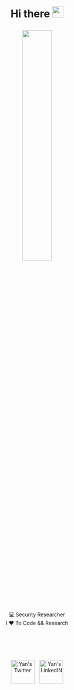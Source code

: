 <h1>
	<p align="center">Hi there <a href="#"><img style="margin-top:-13px" width="30px" src="https://img.icons8.com/?size=256&id=1H52efUsDX7A&format=png"></a> </p>
</h1>

<p align="center">
	<a href="#">
	<img width="40%" src="https://github.com/user-attachments/assets/6b1111f6-35da-40b4-b38e-f19e4afc7906">
	</a>
</p>
<p align="center">
	<a>
	💻 Security Researcher
	</a>
	<br/>
	<a>
	I ❤ To Code && Research
	</a>
	<br/>
	
</p>
<h1>
	<br/>
</h1>
<p align="center">
	<a href="https://x.com/0x7F454C" style="text-decoration: none;">
	<img alt="Yan's Twitter" width="32px" src="https://img.icons8.com/plasticine/100/twitterx.png" style="width:4rem;text-decoration: none;">
	</a>
	<a>&ensp;</a>
	<a href="https://linkedin.com/in/yanoc" style="text-decoration: none;">
	<img alt="Yan's LinkedIN" width="32px" src="https://img.icons8.com/plasticine/100/linkedin.png" style="width:4rem;text-decoration: none;">
	</a>
</p>
